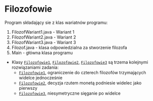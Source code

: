 # Filozofowie
Program składający sie z klas wariatnów programu: 
1. FilozofWariant1.java - Wariant 1 
2. FilozofWariant2.java  - Wariant 2
3. FilozofWariant3.java  - Wariant 3 
4. Filozof.java - klasa odpowiedzialna za stworzenie filozofa 
5. Main - główna klasa programu 

- Klasy [`Filozofowie1`](Filozofowie1.java), [`Filozofowie2`](Filozofowie2.java), [`Filozofowie3`](Filozofowie3.java) są trzema kolejnymi rozwiązaniami zadania:
  - [`Filozofowie1`](Filozofowie1.java), ograniczenie do czterech filozofów trzymających widelce jednocześnie
  - [`Filozofowie2`](Filozofowie2.java), decyzja rzutem monetą podniesie widelec jako pierwszy
  - [`Filozofowie3`](Filozofowie3.java), niesymetryczne sięganie po widelce
